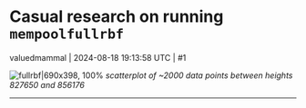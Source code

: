 # Casual research on running `mempoolfullrbf`

valuedmammal | 2024-08-18 19:13:58 UTC | #1


![fullrbf|690x398, 100%](upload://poqKLN0e3EUs03gBKjR3o4MYVxj.png)
_scatterplot of ~2000 data points between heights 827650 and 856176_

-------------------------

